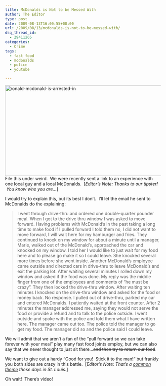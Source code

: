 ```yaml
---
title: McDonalds is Not to be Messed With
author: The Editor
type: post
date: 2009-08-13T16:00:55+00:00
url: /2009/08/13/mcdonalds-is-not-to-be-messed-with/
dsq_thread_id:
  - 29411265
categories:
  - Crime
tags:
  - fast food
  - mcdonalds
  - police
  - youtube

---
```

[<img class="aligncenter size-full wp-image-1361" title="ronald-mcdonald-is-arrested-in" src="http://punchingkitty.com/wp-content/uploads/2009/08/ronald-mcdonald-is-arrested-in.jpg" alt="ronald-mcdonald-is-arrested-in" width="600" height="293" srcset="http://media.punchingkitty.com/wordpress/2009/08/ronald-mcdonald-is-arrested-in.jpg 600w, http://media.punchingkitty.com/wordpress/2009/08/ronald-mcdonald-is-arrested-in-300x146.jpg 300w" sizes="(max-width: 600px) 100vw, 600px" />][1]File this under weird.  We were recently sent a link to an experience with one local guy and a local McDonalds.  [_Editor&#8217;s Note: Thanks to our tipster!  You know who you are&#8230;_]

I would try to explain this, but its best I don&#8217;t.  I&#8217;ll let the email he sent to McDonalds do the explaining:

> I went through drive-thru and ordered one double-quarter pounder meal. When I got to the drive thru window I was asked to move forward. Having problems with McDonald&#8217;s in the past taking a long time to make food if I pulled forward I told them no, I did not want to move forward, I will wait here for my hamburger and fries. They continued to knock on my window for about a minute until a manager, Marie, walked out of the McDonald&#8217;s, approached the car and knocked on my window. I told her I would like to just wait for my food here and to please go make it so I could leave. She knocked several more times before she went inside. Another McDonald&#8217;s employee came outside and directed cars in drive-thru to leave McDonald&#8217;s and exit the parking lot. After waiting several minutes I rolled down my window and asked if the food was done. My reply was the middle finger from one of the employees and comments of &#8220;he must be crazy&#8221;. They then locked the drive-thru window. After waiting ten minutes I knocked on the drive-thru window and asked for the food or money back. No response. I pulled out of drive-thru, parked my car and entered McDonalds. I patiently waited at the front counter. After 2 minutes the manager addressed me, saying they would not serve the food or provide a refund and to talk to the police outside. I went outside and spoke with the police and told them what I have written here. The manager came out too. The police told the manager to go get my food. The manager did so and the police said I could leave.

We will admit that we aren&#8217;t a fan of the &#8220;pull forward so we can take forever with your meal&#8221; play many fast food joints employ, but we can also say that we never thought to just sit there&#8230;<span style="text-decoration: line-through;">and then try to return our food</span>.

We want to give out a hardy &#8220;Good for you!  Stick it to the man!&#8221; but frankly you both sides are crazy in this battle.  [_Editor&#8217;s Note: That&#8217;s a [common theme][2] these days in St. Louis._]

Oh wait!  There&#8217;s video!

 [1]: http://punchingkitty.com/wp-content/uploads/2009/08/ronald-mcdonald-is-arrested-in.jpg
 [2]: http://punchingkitty.com/2009/08/12/stay-classy-st-louis-health-care-fighting/